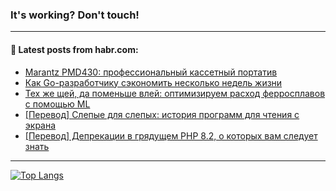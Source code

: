 ### It's working? Don't touch!

---
<!--
#### 🛠️ Technical stack:

![C++](https://img.shields.io/badge/C++-informational?logo=c%2B%2B&style=flat&logoColor=white&color=9C033A)
![Java](https://img.shields.io/badge/Java-informational?logo=java&style=flat&logoColor=white&color=007396)
![Kotlin](https://img.shields.io/badge/Kotlin-informational?logo=Kotlin&style=flat&logoColor=white&color=0095D5)
![JS](https://img.shields.io/badge/JS-informational?logo=javaScript&style=flat&logoColor=black&color=F7Df1E) <br>
![HTML5](https://img.shields.io/badge/HTML5-informational?logo=html5&style=flat&logoColor=white&color=E34F26)
![CSS3](https://img.shields.io/badge/CSS3-informational?logo=css3&style=flat&logoColor=white&color=157286)
![Sass](https://img.shields.io/badge/Saas-informational?logo=sass&style=flat&logoColor=white&color=hotpink)
![PHP](https://img.shields.io/badge/PHP-informational?logo=php&style=flat&logoColor=white&color=777BB4) <br>
![WebPAck](https://img.shields.io/badge/WebPack-informational?logo=webPack&style=flat&logoColor=white&color=FF6F00)
![Bootstrap](https://img.shields.io/badge/Bootstrap-informational?logo=Bootstrap&style=flat&logoColor=white&color=7952B3)
![MySQL](https://img.shields.io/badge/MySQL-informational?logo=MySQL&style=flat&logoColor=white&color=00f) <br>
![NodeJS](https://img.shields.io/badge/NodeJS-informational?logo=node.js&style=flat&logoColor=white&color=43853D)
![Spring](https://img.shields.io/badge/Spring-informational?logo=Spring&style=flat&logoColor=white&color=0A9EDC)
![Angular](https://img.shields.io/badge/Vue-informational?logo=vue.js&style=flat&logoColor=white&color=red)
![Git](https://img.shields.io/badge/Git-informational?logo=git&style=flat&logoColor=white&color=darkorange)

___
-->

#### 💬 Latest posts from habr.com:

<!-- BLOG-POST-LIST:START -->
- [Marantz PMD430: профессиональный кассетный портатив](https://habr.com/ru/post/678242/?utm_source=habrahabr&utm_medium=rss&utm_campaign=678242)
- [Как Go-разработчику сэкономить несколько недель жизни](https://habr.com/ru/post/676486/?utm_source=habrahabr&utm_medium=rss&utm_campaign=676486)
- [Тех же щей, да поменьше влей: оптимизируем расход ферросплавов с помощью ML](https://habr.com/ru/post/676294/?utm_source=habrahabr&utm_medium=rss&utm_campaign=676294)
- [[Перевод] Слепые для слепых: история программ для чтения с экрана](https://habr.com/ru/post/678162/?utm_source=habrahabr&utm_medium=rss&utm_campaign=678162)
- [[Перевод] Депрекации в грядущем PHP 8.2, о которых вам следует знать](https://habr.com/ru/post/678176/?utm_source=habrahabr&utm_medium=rss&utm_campaign=678176)
<!-- BLOG-POST-LIST:END -->

---

[![Top Langs](https://github-readme-stats.vercel.app/api/top-langs/?username=zloylis&layout=compact&hide_border=true&theme=dracula)](https://github.com/zloylis)
